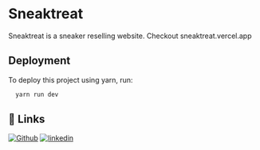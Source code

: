 # Sneaktreat

Sneaktreat is a sneaker reselling website. Checkout sneaktreat.vercel.app


## Deployment

To deploy this project using yarn, run: 

```bash
  yarn run dev
```


## 🔗 Links
[![Github](https://img.shields.io/badge/my_portfolio-000?style=for-the-badge&logo=ko-fi&logoColor=white)](https://github.com/ag-wnl)
[![linkedin](https://img.shields.io/badge/linkedin-0A66C2?style=for-the-badge&logo=linkedin&logoColor=white)](https://www.linkedin.com/in/agnideep/)
